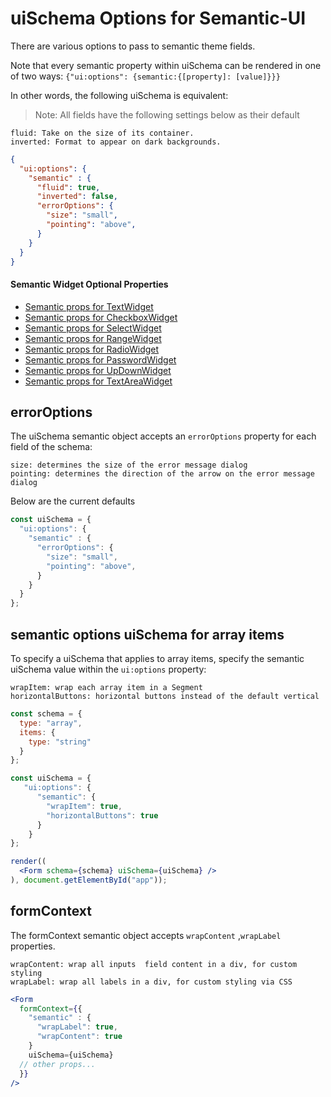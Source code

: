 # uiSchema Options for Semantic-UI

There are various options to pass to semantic theme fields.

Note that every semantic property within uiSchema can be rendered in one of two ways: `{"ui:options": {semantic:{[property]: [value]}}}`

In other words, the following uiSchema is equivalent:

> Note: All fields have the following settings below as their default

```
fluid: Take on the size of its container.
inverted: Format to appear on dark backgrounds.
```

```json
{
  "ui:options": {
    "semantic" : {
      "fluid": true,
      "inverted": false,
      "errorOptions": {
        "size": "small",
        "pointing": "above",
      }
    }
  }
}
```
#### Semantic Widget Optional Properties
 - [Semantic props for TextWidget](https://react.semantic-ui.com/elements/input/)
 - [Semantic props for CheckboxWidget](https://react.semantic-ui.com/modules/checkbox/)
 - [Semantic props for SelectWidget](https://react.semantic-ui.com/modules/dropdown/)
 - [Semantic props for RangeWidget](https://react.semantic-ui.com/elements/input/)
 - [Semantic props for RadioWidget](https://react.semantic-ui.com/addons/radio/)
 - [Semantic props for PasswordWidget](https://react.semantic-ui.com/elements/input/)
 - [Semantic props for UpDownWidget](https://react.semantic-ui.com/elements/input/)
 - [Semantic props for TextAreaWidget](https://react.semantic-ui.com/addons/text-area/)



## errorOptions

The uiSchema semantic object accepts an `errorOptions` property for each field of the schema:

```
size: determines the size of the error message dialog
pointing: determines the direction of the arrow on the error message dialog
```

Below are the current defaults
```jsx
const uiSchema = {
  "ui:options": {
    "semantic" : {
      "errorOptions": {
        "size": "small",
        "pointing": "above",
      }
    }
  }
};
```

## semantic options uiSchema for array items

To specify a uiSchema that applies to array items, specify the semantic uiSchema value within the `ui:options` property:


```
wrapItem: wrap each array item in a Segment
horizontalButtons: horizontal buttons instead of the default vertical
```

```jsx
const schema = {
  type: "array",
  items: {
    type: "string"
  }
};

const uiSchema = {
   "ui:options": {
      "semantic": {
        "wrapItem": true,
        "horizontalButtons": true
      }
    }
};

render((
  <Form schema={schema} uiSchema={uiSchema} />
), document.getElementById("app"));
```

## formContext

The formContext semantic object accepts `wrapContent` ,`wrapLabel` properties.

```
wrapContent: wrap all inputs  field content in a div, for custom styling
wrapLabel: wrap all labels in a div, for custom styling via CSS
```

```jsx
<Form
  formContext={{
    "semantic" : {
      "wrapLabel": true,
      "wrapContent": true
    }
    uiSchema={uiSchema}
  // other props...
  }}
/>
```
